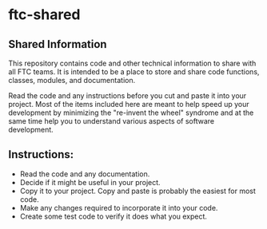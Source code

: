 # ftc-shared
## Shared Information
This repository contains code and other technical information to share with all FTC teams.
It is intended to be a place to store and share code functions, classes, modules, and documentation.

Read the code and any instructions before you cut and paste it into your project. Most of the items included here are meant to help speed up your development by minimizing the "re-invent the wheel" syndrome and at the same time help you to understand various aspects of software development.
## Instructions:
- Read the code and any documentation.
- Decide if it might be useful in your project.
- Copy it to your project. Copy and paste is probably the easiest for most code.
- Make any changes required to incorporate it into your code.
- Create some test code to verify it does what you expect.

 
